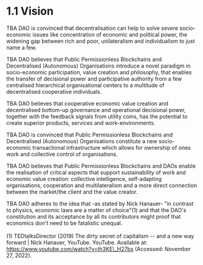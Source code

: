 # 1.1 Vision

TBA DAO is convinced that decentralisation can help to solve  severe socio-economic issues like concentration of economic and political power, the widening gap between rich and poor, unilateralism and individualism to just name a few.

TBA DAO believes that Public Permissionless Blockchains and Decentralised (Autonomous) Organisations introduce a novel paradigm in socio-economic participation, value creation and philosophy, that enables the transfer of decisional power and participative authority from a few centralised hierarchical organisational centers to a multitude of decentralised cooperative individuals.

TBA DAO believes that cooperative economic value creation and decentralised bottom-up governance and operational decisional power, together with the feedback signals from utility coins, has the potential to create superior products, services and work-environments.

TBA DAO is convinced that P​ublic Permissionless Blockchains and Decentralised (Autonomous) Organisations constitute a new socio-economic transactional infrastructure which allows for ownership of ones work and collective control of organisations.&#x20;

TBA DAO believes that Public Permissionless Blockchains and DAOs enable the realisation of critical aspects that support sustainability of work and economic value creation: collective intelligence, self-adapting organisations, cooperation and multilateralism and a more direct connection between the market/the client and the value creator.

TBA DAO adheres to the idea that -as stated by Nick Hanauer- "in contrast to physics, economic laws are a matter of choice"(1) and that the DAO's constitution and its acceptance by all its  contributors might proof that economics don't need to be fatalistic unequal.\
\
(1) TEDtalksDirector (2019) The dirty secret of capitalism -- and a new way forward | Nick Hanauer, YouTube. YouTube. Available at: https://www.youtube.com/watch?v=th3KE\_H27bs (Accessed: November 27, 2022).
